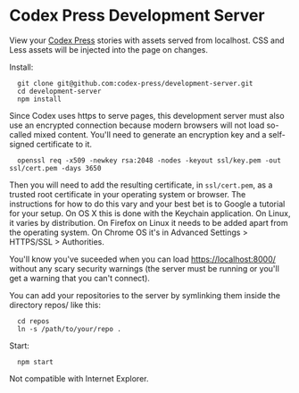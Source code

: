 # Codex Press Development Server

View your [Codex Press](https://codex.press/) stories with assets served from localhost. CSS and Less assets will be injected into the page on changes.

Install:
```
  git clone git@github.com:codex-press/development-server.git
  cd development-server
  npm install
```

Since Codex uses https to serve pages, this development server must also use an encrypted connection because modern browsers will not load so-called mixed content. You'll need to generate an encryption key and a self-signed certificate to it.
```
  openssl req -x509 -newkey rsa:2048 -nodes -keyout ssl/key.pem -out ssl/cert.pem -days 3650
```

Then you will need to add the resulting certificate, in `ssl/cert.pem`, as a trusted root certificate in your operating system or browser. The instructions for how to do this vary and your best bet is to Google a tutorial for your setup. On OS X this is done with the Keychain application. On Linux, it varies by distribution. On Firefox on Linux it needs to be added apart from the operating system. On Chrome OS it's in Advanced Settings > HTTPS/SSL > Authorities.

You'll know you've suceeded when you can load [https://localhost:8000/](https://localhost:8000/) without any scary security warnings (the server must be running or you'll get a warning that you can't connect).

You can add your repositories to the server by symlinking them inside the directory repos/ like this:
```
  cd repos
  ln -s /path/to/your/repo .
```

Start:
```
  npm start
```

Not compatible with Internet Explorer.

